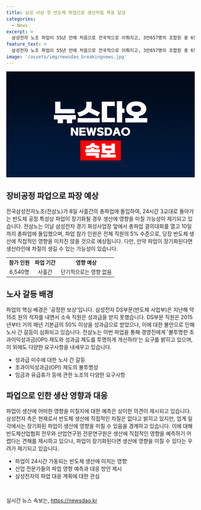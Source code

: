 ```yaml
---
title: 삼성 사상 첫 반도체 파업으로 생산차질 목표 달성
categories:
  - News
excerpt: >
  삼성전자 노조 파업이 55년 만에 처음으로 전국적으로 이뤄지고, 3만657명의 조합원 중 6540명이 참가했다. 이는 회사 전체 직원의 25%에 해당한다. 주된 이유는 DS부문 직원들의 성과급 지급이 없었기 때문이다. 파업 계획은 10일까지이며, 사측이 요구를 수용하지 않으면 15일부터 5일간 2차 파업이 예고되어 있으며, 반도체 생산에는 장기적인 영향을 미칠 수 있다. 관련 업계 전문가들은 생산에 영향을 끼칠 수는 있으나, 단기적으로는 큰 영향을 미치지 않을 것으로 전망하고 있다.
feature_text: >
  삼성전자 노조 파업이 55년 만에 처음으로 전국적으로 이뤄지고, 3만657명의 조합원 중 6540명이 참가했다. 이는 회사 전체 직원의 25%에 해당한다. 주된 이유는 DS부문 직원들의 성과급 지급이 없었기 때문이다. 파업 계획은 10일까지이며, 사측이 요구를 수용하지 않으면 15일부터 5일간 2차 파업이 예고되어 있으며, 반도체 생산에는 장기적인 영향을 미칠 수 있다. 관련 업계 전문가들은 생산에 영향을 끼칠 수는 있으나, 단기적으로는 큰 영향을 미치지 않을 것으로 전망하고 있다.
image: '/assets/img/newsdao_breakingnews.jpg'
---
```


<p><img src="/assets/img/newsdao_breakingnews.jpg" alt="bookingtag 속보" /></p>

<h2 data-ke-size="size26">장비공정 파업으로 파장 예상</h2>

<p data-ke-size="size16">전국삼성전자노조(전삼노)가 8일 사흘간의 총파업에 돌입하여, 24시간 3교대로 돌아가는 반도체 공정 특성상 파업이 장기화될 경우 생산에 영향을 미칠 가능성이 제기되고 있습니다. 전삼노는 이날 삼성전자 경기 화성사업장 앞에서 총파업 결의대회를 열고 10일까지 총파업에 돌입했으며, 파업 참가 인원은 전체 직원의 5% 수준으로, 당장 반도체 생산에 직접적인 영향을 미치진 않을 것으로 예상됩니다. 다만, 만약 파업이 장기화된다면 생산라인에 차질이 생길 수 있는 가능성이 있습니다. </p>

<table>
    <tr>
        <td style="text-align: center; height: 17px;"><b>참가 인원</b></td>
        <td style="text-align: center; height: 17px;"><b>파업 기간</b></td>
        <td style="text-align: center; height: 17px;"><b>영향 예상</b></td>
    </tr>
    <tr>
        <td style="text-align: center; height: 17px;">6,540명</td>
        <td style="text-align: center; height: 17px;">사흘간</td>
        <td style="text-align: center; height: 17px;">단기적으로는 영향 없음</td>
    </tr>
</table>

<h2 data-ke-size="size26">노사 갈등 배경</h2>

<p data-ke-size="size16">파업의 핵심 배경은 '공정한 보상'입니다. 삼성전자 DS부문(반도체 사업부)은 지난해 약 15조 원의 적자를 내면서 소속 직원은 성과급을 받지 못했습니다. DS부문 직원은 2015년부터 거의 매년 기본급의 50% 이상을 성과급으로 받았으나, 이에 대한 불만으로 인해 노사 간 갈등이 심화되고 있습니다. 전삼노는 이번 파업을 통해 경영진에게 '불투명한 초과이익성과금(OPI) 제도와 성과급 제도를 투명하게 개선하라'는 요구를 밝히고 있으며, 이 외에도 다양한 요구사항을 내세우고 있습니다. </p>

<ul>
    <li>성과급 미수에 대한 노사 간 갈등</li>
    <li>초과이익성과금(OPI) 제도의 불투명성</li>
    <li>임금과 유급휴가 등에 관한 노조의 다양한 요구사항</li>
</ul>

<h2 data-ke-size="size26">파업으로 인한 생산 영향과 대응</h2>

<p data-ke-size="size16">파업이 생산에 어떠한 영향을 미칠지에 대한 예측은 상이한 의견이 제시되고 있습니다. 삼성전자 측은 현재로서 반도체 생산에 직접적인 차질은 없다고 밝히고 있지만, 업계 일각에서는 장기화된 파업이 생산에 영향을 미칠 수 있음을 경계하고 있습니다. 이에 대해 반도체산업협회 전무와 산업연구원 전문연구원은 생산에 직접적인 영향을 예측하기 어렵다는 견해를 제시하고 있으나, 파업이 장기화된다면 생산에 영향을 미칠 수 있다는 우려가 제기되고 있습니다. </p>

<ul>
    <li>파업이 24시간 가동되는 반도체 생산에 미치는 영향</li>
    <li>산업 전문가들의 파업 영향 예측과 대응 방안 제시</li>
    <li>삼성전자의 파업 대응 계획에 대한 관심</li>
</ul>

<p data-ke-size="size16">&nbsp;</p>
실시간 뉴스 속보는, <a href="https://newsdao.kr" rel="dofollow">https://newsdao.kr</a>


